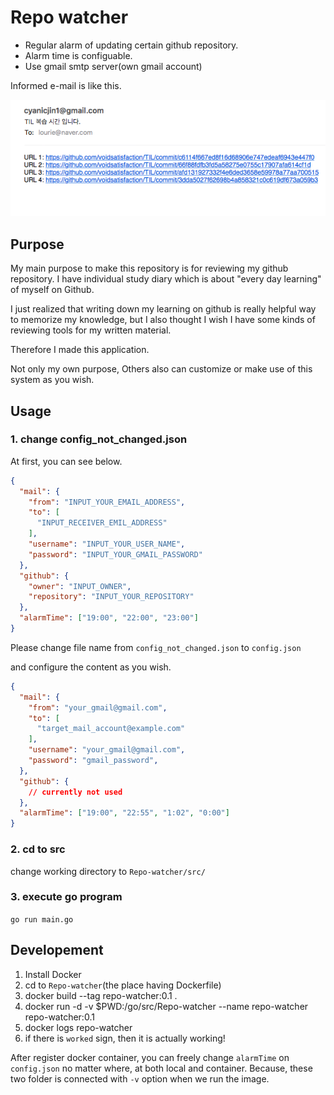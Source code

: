 # Repo watcher

- Regular alarm of updating certain github repository.
- Alarm time is configuable.
- Use gmail smtp server(own gmail account)

Informed e-mail is like this.

![Usage Image](./images/example.png)

## Purpose

My main purpose to make this repository is for reviewing my github repository. I have individual study diary which is about "every day learning" of myself on Github.

I just realized that writing down my learning on github is really helpful way to memorize my knowledge, but I also thought I wish I have some kinds of reviewing tools for my written material.

Therefore I made this application.

Not only my own purpose, Others also can customize or make use of this system as you wish.

## Usage

### 1. change config_not_changed.json

At first, you can see below.

```json
{
  "mail": {
    "from": "INPUT_YOUR_EMAIL_ADDRESS",
    "to": [
      "INPUT_RECEIVER_EMIL_ADDRESS"
    ],
    "username": "INPUT_YOUR_USER_NAME",
    "password": "INPUT_YOUR_GMAIL_PASSWORD"
  },
  "github": {
    "owner": "INPUT_OWNER",
    "repository": "INPUT_YOUR_REPOSITORY"
  },
  "alarmTime": ["19:00", "22:00", "23:00"]
}

```

Please change file name from `config_not_changed.json` to `config.json`

and configure the content as you wish.

```json
{
  "mail": {
    "from": "your_gmail@gmail.com",
    "to": [
      "target_mail_account@example.com"
    ],
    "username": "your_gmail@gmail.com",
    "password": "gmail_password",
  },
  "github": {
    // currently not used
  },
  "alarmTime": ["19:00", "22:55", "1:02", "0:00"]
}
```

### 2. cd to src

change working directory to `Repo-watcher/src/`

### 3. execute go program

`go run main.go`

## Developement

1. Install Docker
2. cd to `Repo-watcher`(the place having Dockerfile)
3. docker build --tag repo-watcher:0.1 .
4. docker run -d -v $PWD:/go/src/Repo-watcher --name repo-watcher repo-watcher:0.1
5. docker logs repo-watcher
6. if there is `worked` sign, then it is actually working!

After register docker container, you can freely change `alarmTime` on `config.json` no matter where, at both local and container. Because, these two folder is connected with `-v` option when we run the image.
